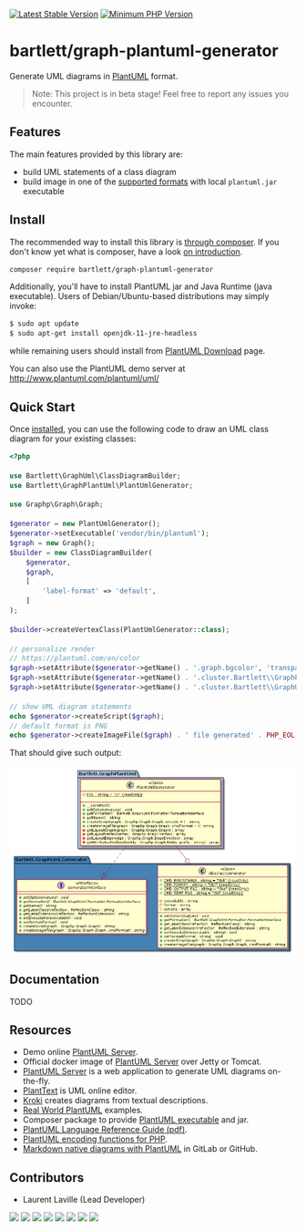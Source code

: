 [![Latest Stable Version](https://img.shields.io/packagist/v/bartlett/graph-plantuml-generator.svg?style=flat-square)](https://packagist.org/packages/bartlett/graph-plantuml-generator)
[![Minimum PHP Version](https://img.shields.io/badge/php-%3E%3D%207.1-8892BF.svg?style=flat-square)](https://php.net/)

# bartlett/graph-plantuml-generator

Generate UML diagrams in [PlantUML](https://plantuml.com/) format.

> Note: This project is in beta stage! Feel free to report any issues you encounter.

## Features

The main features provided by this library are:

* build UML statements of a class diagram
* build image in one of the [supported formats](https://plantuml.com/en/command-line) with local `plantuml.jar` executable

## Install

The recommended way to install this library is [through composer](http://getcomposer.org).
If you don't know yet what is composer, have a look [on introduction](http://getcomposer.org/doc/00-intro.md).

```bash
composer require bartlett/graph-plantuml-generator
```

Additionally, you'll have to install PlantUML jar and Java Runtime (java executable).
Users of Debian/Ubuntu-based distributions may simply invoke:

```bash
$ sudo apt update
$ sudo apt-get install openjdk-11-jre-headless
```

while remaining users should install from [PlantUML Download](https://plantuml.com/fr/download) page.

You can also use the PlantUML demo server at http://www.plantuml.com/plantuml/uml/

## Quick Start

Once [installed](#install), you can use the following code to draw an UML class
diagram for your existing classes:

```php
<?php

use Bartlett\GraphUml\ClassDiagramBuilder;
use Bartlett\GraphPlantUml\PlantUmlGenerator;

use Graphp\Graph\Graph;

$generator = new PlantUmlGenerator();
$generator->setExecutable('vendor/bin/plantuml');
$graph = new Graph();
$builder = new ClassDiagramBuilder(
    $generator,
    $graph,
    [
        'label-format' => 'default',
    ]
);

$builder->createVertexClass(PlantUmlGenerator::class);

// personalize render
// https://plantuml.com/en/color
$graph->setAttribute($generator->getName() . '.graph.bgcolor', 'transparent');
$graph->setAttribute($generator->getName() . '.cluster.Bartlett\\GraphPlantUml.graph.bgcolor', 'lightsteelblue');
$graph->setAttribute($generator->getName() . '.cluster.Bartlett\\GraphUml\\Generator.graph.bgcolor', 'SteelBlue');

// show UML diagram statements
echo $generator->createScript($graph);
// default format is PNG
echo $generator->createImageFile($graph) . ' file generated' . PHP_EOL;
```

That should give such output:

![Single Class UML](./docs/single_class.png)

## Documentation

TODO

## Resources

* Demo online [PlantUML Server](http://www.plantuml.com/plantuml/uml/).
* Official docker image of [PlantUML Server](https://hub.docker.com/r/plantuml/plantuml-server/) over Jetty or Tomcat.
* [PlantUML Server](https://github.com/plantuml/plantuml-server) is a web application to generate UML diagrams on-the-fly.
* [PlantText](https://www.planttext.com/) is UML online editor.
* [Kroki](https://github.com/yuzutech/kroki) creates diagrams from textual descriptions.
* [Real World PlantUML](https://real-world-plantuml.com/) examples.
* Composer package to provide [PlantUML executable](https://github.com/Jawira/plantuml) and jar.
* [PlantUML Language Reference Guide (pdf)](http://plantuml.com/PlantUML_Language_Reference_Guide.pdf).
* [PlantUML encoding functions for PHP](https://github.com/jawira/plantuml-encoding).
* [Markdown native diagrams with PlantUML](https://blog.anoff.io/2018-07-31-diagrams-with-plantuml/) in GitLab or GitHub.

## Contributors

* Laurent Laville (Lead Developer)

[![](https://sourcerer.io/fame/llaville/llaville/graph-plantuml-generator/images/0)](https://sourcerer.io/fame/llaville/llaville/graph-plantuml-generator/links/0)
[![](https://sourcerer.io/fame/llaville/llaville/graph-plantuml-generator/images/1)](https://sourcerer.io/fame/llaville/llaville/graph-plantuml-generator/links/1)
[![](https://sourcerer.io/fame/llaville/llaville/graph-plantuml-generator/images/2)](https://sourcerer.io/fame/llaville/llaville/graph-plantuml-generator/links/2)
[![](https://sourcerer.io/fame/llaville/llaville/graph-plantuml-generator/images/3)](https://sourcerer.io/fame/llaville/llaville/graph-plantuml-generator/links/3)
[![](https://sourcerer.io/fame/llaville/llaville/graph-plantuml-generator/images/4)](https://sourcerer.io/fame/llaville/llaville/graph-plantuml-generator/links/4)
[![](https://sourcerer.io/fame/llaville/llaville/graph-plantuml-generator/images/5)](https://sourcerer.io/fame/llaville/llaville/graph-plantuml-generator/links/5)
[![](https://sourcerer.io/fame/llaville/llaville/graph-plantuml-generator/images/6)](https://sourcerer.io/fame/llaville/llaville/graph-plantuml-generator/links/6)
[![](https://sourcerer.io/fame/llaville/llaville/graph-plantuml-generator/images/7)](https://sourcerer.io/fame/llaville/llaville/graph-plantuml-generator/links/7)
